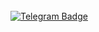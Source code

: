 <div id="header" align="left">
<h1>
    <img src="https://media.giphy.com/media/hvRJCLFzcasrR4ia7z/giphy.gif" width="15px"/>
  </h1>
</div>
<div id="badges">
  <a href="https://t.me/thebirdisflyinghome">
    <img src="https://img.shields.io/badge/Telegram-blue?style=for-the-badge&logo=telegram&logoColor=white" alt="Telegram Badge"/>
  </a>
</div>
